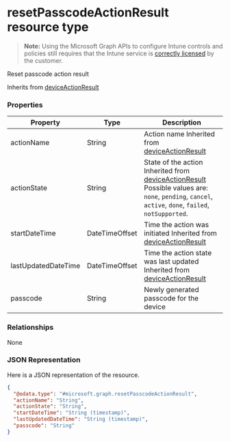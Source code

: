 ﻿# resetPasscodeActionResult resource type> **Note:** Using the Microsoft Graph APIs to configure Intune controls and policies still requires that the Intune service is [correctly licensed](https://www.microsoft.com/en-us/cloud-platform/microsoft-intune-pricing) by the customer.

Reset passcode action result

Inherits from [deviceActionResult](../resources/intune_onboarding_deviceactionresult.md)

### Properties
|Property|Type|Description|
|---|---|---|
|actionName|String|Action name Inherited from [deviceActionResult](../resources/intune_onboarding_deviceactionresult.md)|
|actionState|String|State of the action Inherited from [deviceActionResult](../resources/intune_onboarding_deviceactionresult.md) Possible values are: `none`, `pending`, `cancel`, `active`, `done`, `failed`, `notSupported`.|
|startDateTime|DateTimeOffset|Time the action was initiated Inherited from [deviceActionResult](../resources/intune_onboarding_deviceactionresult.md)|
|lastUpdatedDateTime|DateTimeOffset|Time the action state was last updated Inherited from [deviceActionResult](../resources/intune_onboarding_deviceactionresult.md)|
|passcode|String|Newly generated passcode for the device |

### Relationships
None
### JSON Representation
Here is a JSON representation of the resource.
<!-- {
  "blockType": "resource",
  "keyProperty": "id",
  "@odata.type": "microsoft.graph.resetPasscodeActionResult"
}
-->
```json
{
  "@odata.type": "#microsoft.graph.resetPasscodeActionResult",
  "actionName": "String",
  "actionState": "String",
  "startDateTime": "String (timestamp)",
  "lastUpdatedDateTime": "String (timestamp)",
  "passcode": "String"
}
```



